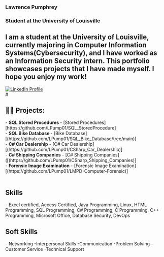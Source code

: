 ### Lawrence Pumphrey
### Student at the University of Louisville

## I am a student at the University of Louisville, currently majoring in Computer Information Systems(Cybersecurity), and I have worked as an Information Security intern. This portfolio showcases projects that I have made myself. I hope you enjoy my work!

<p align="left">
  <a href="https://www.linkedin.com/in/emmanuel-haynes-953482215?lipi=urn%3Ali%3Apage%3Ad_flagship3_profile_view_base_contact_details%3Bkuc8APqgQhmSytvfqYt59w%3D%3D">
<img alt="LinkedIn Profile" title= "LinkedIn" src="https://custom-icon-badges.demolab.com/badge/LinkedIN-My%20Profile-blue"/<></a>
<br/>
  #
  <h2>👨‍💻 Projects:</h2>
- <b>SQL Stored Procedures </b>
  - [Stored Procedures][https://github.com/LPump01/SQL_StoredProcedure]
  <br/>
- <b>SQL Bike Database </b>
  - [Bike Database][(https://github.com/LPump01/SQL_Bike_Database/tree/main)]</b></i>
    <br/>
- <b>C# Car Dealership</b>
  - [C# Car Dealership][(https://github.com/LPump01/CSharp_Car_Dealership)]
  <br/>
- <b>C# Shipping Companies</b>
  - [C# Shipping Companies]([(https://github.com/LPump01/CSharp_Shipping_Companies)]
<br/>
- <b>Forensic Image Examination</b>
  - [Forensic Image Examination][(https://github.com/LPump01/LMPD-Computer-Forensic)]
<br/>

<br/>
<h2> Skills </h2>
- Excel certified, Access Certified, Java Programming, Linux, HTML Programming,  SQL Programming, C# Programming, C Programming, C++ Programming, Microsoft Office, Database Security, DevOps

<h2>Soft Skills</h2>
- Networking      -Interpersonal Skills
-Communication    -Problem Solving
-Customer Service -Technical Support

  
